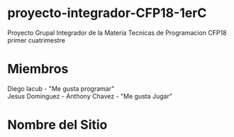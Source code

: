# proyecto-integrador-CFP18-1erC
Proyecto Grupal Integrador de la Materia Tecnicas de Programacion CFP18 primer cuatrimestre

# Miembros
Diego Iacub - "Me gusta programar"  
Jesus Dominguez - 
Anthony Chavez - "Me gusta Jugar"

# Nombre del Sitio
